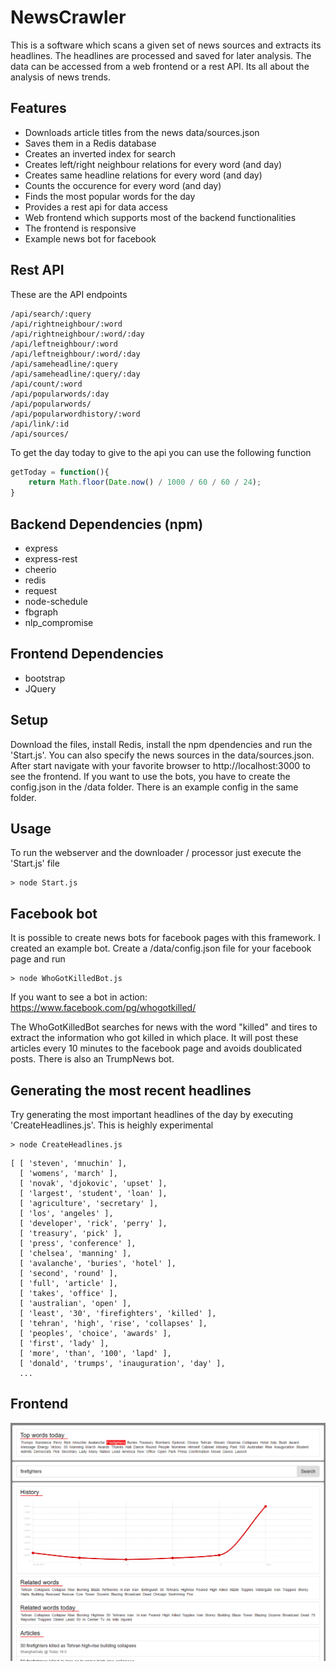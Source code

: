 # NewsCrawler
This is a software which scans a given set of news sources and extracts its headlines. The headlines are processed and saved for later analysis. The data can be accessed from a web frontend or a rest API. Its all about the analysis of news trends.

## Features
* Downloads article titles from the news data/sources.json
* Saves them in a Redis database
* Creates an inverted index for search
* Creates left/right neighbour relations for every word (and day)
* Creates same headline relations for every word (and day)
* Counts the occurence for every word (and day)
* Finds the most popular words for the day
* Provides a rest api for data access
* Web frontend which supports most of the backend functionalities
* The frontend is responsive
* Example news bot for facebook

## Rest API
These are the API endpoints

```
/api/search/:query
/api/rightneighbour/:word
/api/rightneighbour/:word/:day
/api/leftneighbour/:word
/api/leftneighbour/:word/:day
/api/sameheadline/:query
/api/sameheadline/:query/:day
/api/count/:word
/api/popularwords/:day
/api/popularwords/
/api/popularwordhistory/:word
/api/link/:id
/api/sources/
```

To get the day today to give to the api you can use the following function
``` javascript
getToday = function(){
    return Math.floor(Date.now() / 1000 / 60 / 60 / 24);
}
```

## Backend Dependencies (npm)
* express
* express-rest
* cheerio
* redis
* request
* node-schedule
* fbgraph
* nlp_compromise

## Frontend Dependencies
* bootstrap
* JQuery

## Setup
Download the files, install Redis, install the npm dpendencies and run the 'Start.js'. You can also specify the news sources in the data/sources.json. After start navigate with your favorite browser to http://localhost:3000 to see the frontend. If you want to use the bots, you have to create the config.json in the /data folder. There is an example config in the same folder.

## Usage
To run the webserver and the downloader / processor just execute the 'Start.js' file

```
> node Start.js
```

## Facebook bot
It is possible to create news bots for facebook pages with this framework. I created an example bot. Create a /data/config.json file for your facebook page and run
```
> node WhoGotKilledBot.js
```
If you want to see a bot in action: https://www.facebook.com/pg/whogotkilled/

The WhoGotKilledBot searches for news with the word "killed" and tires to extract the information who got killed in which place. It will post these articles every 10 minutes to the facebook page and avoids doublicated posts. There is also an TrumpNews bot.


## Generating the most recent headlines
Try generating the most important headlines of the day by executing 'CreateHeadlines.js'. This is heighly experimental 

```
> node CreateHeadlines.js
```

```
[ [ 'steven', 'mnuchin' ],
  [ 'womens', 'march' ],
  [ 'novak', 'djokovic', 'upset' ],
  [ 'largest', 'student', 'loan' ],
  [ 'agriculture', 'secretary' ],
  [ 'los', 'angeles' ],
  [ 'developer', 'rick', 'perry' ],
  [ 'treasury', 'pick' ],
  [ 'press', 'conference' ],
  [ 'chelsea', 'manning' ],
  [ 'avalanche', 'buries', 'hotel' ],
  [ 'second', 'round' ],
  [ 'full', 'article' ],
  [ 'takes', 'office' ],
  [ 'australian', 'open' ],
  [ 'least', '30', 'firefighters', 'killed' ],
  [ 'tehran', 'high', 'rise', 'collapses' ],
  [ 'peoples', 'choice', 'awards' ],
  [ 'first', 'lady' ],
  [ 'more', 'than', '100', 'lapd' ],
  [ 'donald', 'trumps', 'inauguration', 'day' ],
  ...
```

## Frontend
![alt tag](https://raw.githubusercontent.com/MoritzGoeckel/NodeJSNewsCrawler/master/docs/newsscreen.PNG)

